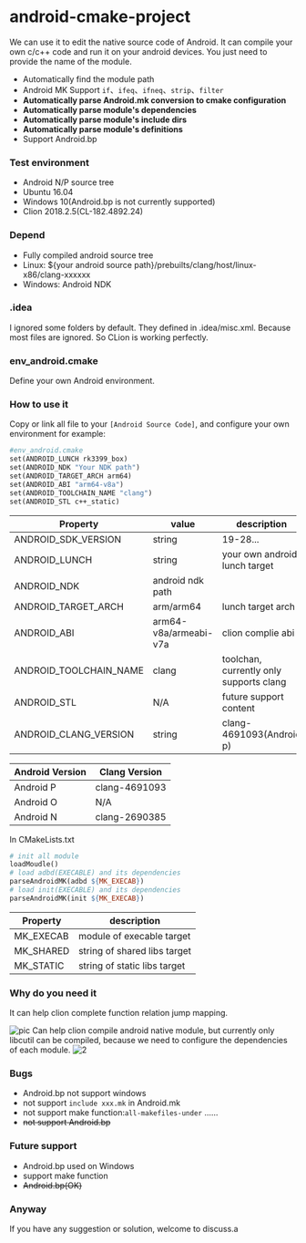 # android-cmake-project
We can use it to edit the native source code of Android. 
It can compile your own c/c++ code and run it on your android devices.
You just need to provide the name of the module. 

- Automatically find the module path
- Android MK Support `if`、`ifeq`、`ifneq`、`strip`、`filter`
- **Automatically parse Android.mk conversion to cmake configuration**
- **Automatically parse module's dependencies**
- **Automatically parse module's include dirs**
- **Automatically parse module's definitions**
- Support Android.bp

### Test environment
- Android N/P source tree
- Ubuntu 16.04
- Windows 10(Android.bp is not currently supported)
- Clion 2018.2.5(CL-182.4892.24)

### Depend
- Fully compiled android source tree
- Linux: ${your android source path}/prebuilts/clang/host/linux-x86/clang-xxxxxx
- Windows: Android NDK

### .idea
I ignored some folders by default. They defined in .idea/misc.xml.
Because most files are ignored. So CLion is working perfectly.

### env_android.cmake
Define your own Android environment.

### How to use it
Copy or link all file  to your `[Android Source Code]`,  and configure your own environment
for example:
```makefile
#env_android.cmake
set(ANDROID_LUNCH rk3399_box)
set(ANDROID_NDK "Your NDK path")
set(ANDROID_TARGET_ARCH arm64)
set(ANDROID_ABI "arm64-v8a")
set(ANDROID_TOOLCHAIN_NAME "clang")
set(ANDROID_STL c++_static)
```

|        Property         |   value   | description |
| ----------------------- | --------- | ----------- |
|  ANDROID_SDK_VERSION    | string |19-28...    |
|  ANDROID_LUNCH          | string |your own android lunch target    |
|  ANDROID_NDK            | android ndk path    |
|  ANDROID_TARGET_ARCH    | arm/arm64 |lunch target arch    |
|  ANDROID_ABI            | arm64-v8a/armeabi-v7a | clion complie abi |
|  ANDROID_TOOLCHAIN_NAME | clang | toolchan, currently only supports clang |
|  ANDROID_STL            | N/A | future support content |
|  ANDROID_CLANG_VERSION  | string | clang-4691093(Android p) |


| Android Version  | Clang Version |
| ---------------- | ------------- |
| Android P | clang-4691093 |
| Android O | N/A |
| Android N | clang-2690385 |


In CMakeLists.txt
```Makefile
# init all module
loadMoudle()
# load adbd(EXECABLE) and its dependencies
parseAndroidMK(adbd ${MK_EXECAB})
# load init(EXECABLE) and its dependencies
parseAndroidMK(init ${MK_EXECAB})
```
|    Property     | description |
| --------------- | ----------- |
|    MK_EXECAB    |   module of execable target    |
|    MK_SHARED    |   string of shared libs target |
|    MK_STATIC    |   string of static libs target |

### Why do you need it

It can help clion complete function relation jump mapping.

![pic](https://www.lili.kim/2018/11/24/android/Use%20CLion%20import%20Android%20code/test.png)
Can help clion compile android native module, but currently only libcutil can be compiled, because we need to configure the dependencies of each module.
![2](https://www.lili.kim/2018/11/24/android/Use%20CLion%20import%20Android%20code/test2.png)

### Bugs
- Android.bp not support windows
- not support `include xxx.mk` in Android.mk
- not support make function:`all-makefiles-under` ......
- ~~not support Android.bp~~

### Future support
- Android.bp used on Windows
- support make function
- ~~Android.bp(OK)~~

### Anyway
If you have any suggestion or solution, welcome to discuss.a